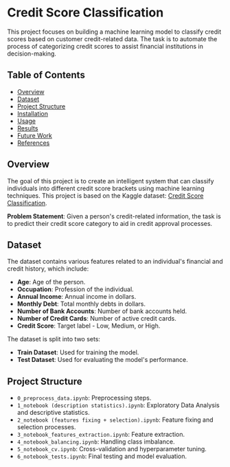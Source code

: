 # Credit Score Classification

This project focuses on building a machine learning model to classify credit scores based on customer credit-related data. The task is to automate the process of categorizing credit scores to assist financial institutions in decision-making.

## Table of Contents
- [Overview](#overview)
- [Dataset](#dataset)
- [Project Structure](#project-structure)
- [Installation](#installation)
- [Usage](#usage)
- [Results](#results)
- [Future Work](#future-work)
- [References](#references)

## Overview
The goal of this project is to create an intelligent system that can classify individuals into different credit score brackets using machine learning techniques. This project is based on the Kaggle dataset: [Credit Score Classification](https://www.kaggle.com/datasets/parisrohan/credit-score-classification/data).

**Problem Statement**: Given a person's credit-related information, the task is to predict their credit score category to aid in credit approval processes.

## Dataset
The dataset contains various features related to an individual's financial and credit history, which include:
- **Age**: Age of the person.
- **Occupation**: Profession of the individual.
- **Annual Income**: Annual income in dollars.
- **Monthly Debt**: Total monthly debts in dollars.
- **Number of Bank Accounts**: Number of bank accounts held.
- **Number of Credit Cards**: Number of active credit cards.
- **Credit Score**: Target label - Low, Medium, or High.

The dataset is split into two sets:
- **Train Dataset**: Used for training the model.
- **Test Dataset**: Used for evaluating the model's performance.

## Project Structure
- `0_preprocess_data.ipynb`: Preprocessing steps.
- `1_notebook (description statistics).ipynb`: Exploratory Data Analysis and descriptive statistics.
- `2_notebook (features fixing + selection).ipynb`: Feature fixing and selection processes.
- `3_notebook_features_extraction.ipynb`: Feature extraction.
- `4_notebook_balancing.ipynb`: Handling class imbalance.
- `5_notebook_cv.ipynb`: Cross-validation and hyperparameter tuning.
- `6_notebook_tests.ipynb`: Final testing and model evaluation.
